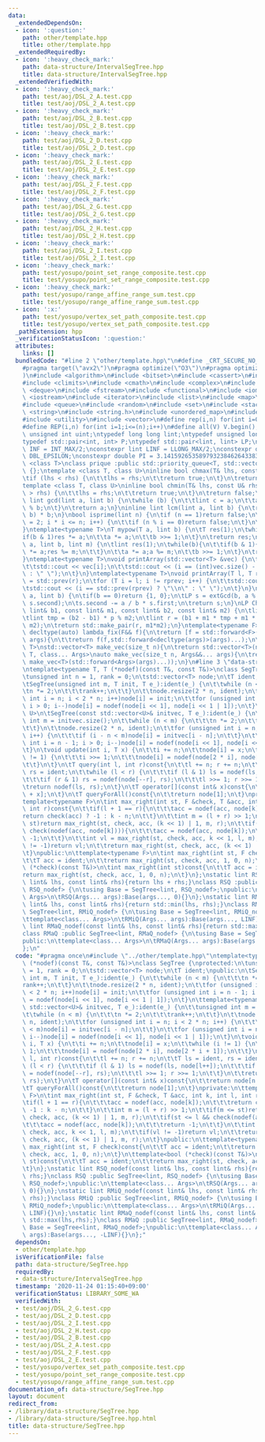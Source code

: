 ```yaml
---
data:
  _extendedDependsOn:
  - icon: ':question:'
    path: other/template.hpp
    title: other/template.hpp
  _extendedRequiredBy:
  - icon: ':heavy_check_mark:'
    path: data-structure/IntervalSegTree.hpp
    title: data-structure/IntervalSegTree.hpp
  _extendedVerifiedWith:
  - icon: ':heavy_check_mark:'
    path: test/aoj/DSL_2_A.test.cpp
    title: test/aoj/DSL_2_A.test.cpp
  - icon: ':heavy_check_mark:'
    path: test/aoj/DSL_2_B.test.cpp
    title: test/aoj/DSL_2_B.test.cpp
  - icon: ':heavy_check_mark:'
    path: test/aoj/DSL_2_D.test.cpp
    title: test/aoj/DSL_2_D.test.cpp
  - icon: ':heavy_check_mark:'
    path: test/aoj/DSL_2_E.test.cpp
    title: test/aoj/DSL_2_E.test.cpp
  - icon: ':heavy_check_mark:'
    path: test/aoj/DSL_2_F.test.cpp
    title: test/aoj/DSL_2_F.test.cpp
  - icon: ':heavy_check_mark:'
    path: test/aoj/DSL_2_G.test.cpp
    title: test/aoj/DSL_2_G.test.cpp
  - icon: ':heavy_check_mark:'
    path: test/aoj/DSL_2_H.test.cpp
    title: test/aoj/DSL_2_H.test.cpp
  - icon: ':heavy_check_mark:'
    path: test/aoj/DSL_2_I.test.cpp
    title: test/aoj/DSL_2_I.test.cpp
  - icon: ':heavy_check_mark:'
    path: test/yosupo/point_set_range_composite.test.cpp
    title: test/yosupo/point_set_range_composite.test.cpp
  - icon: ':heavy_check_mark:'
    path: test/yosupo/range_affine_range_sum.test.cpp
    title: test/yosupo/range_affine_range_sum.test.cpp
  - icon: ':x:'
    path: test/yosupo/vertex_set_path_composite.test.cpp
    title: test/yosupo/vertex_set_path_composite.test.cpp
  _pathExtension: hpp
  _verificationStatusIcon: ':question:'
  attributes:
    links: []
  bundledCode: "#line 2 \"other/template.hpp\"\n#define _CRT_SECURE_NO_WARNINGS\n\
    #pragma target(\"avx2\")\n#pragma optimize(\"O3\")\n#pragma optimize(\"unroll-loops\"\
    )\n#include <algorithm>\n#include <bitset>\n#include <cassert>\n#include <cfloat>\n\
    #include <climits>\n#include <cmath>\n#include <complex>\n#include <ctime>\n#include\
    \ <deque>\n#include <fstream>\n#include <functional>\n#include <iomanip>\n#include\
    \ <iostream>\n#include <iterator>\n#include <list>\n#include <map>\n#include <memory>\n\
    #include <queue>\n#include <random>\n#include <set>\n#include <stack>\n#include\
    \ <string>\n#include <string.h>\n#include <unordered_map>\n#include <unordered_set>\n\
    #include <utility>\n#include <vector>\n#define rep(i,n) for(int i=0;i<(n);i++)\n\
    #define REP(i,n) for(int i=1;i<=(n);i++)\n#define all(V) V.begin(),V.end()\ntypedef\
    \ unsigned int uint;\ntypedef long long lint;\ntypedef unsigned long long ulint;\n\
    typedef std::pair<int, int> P;\ntypedef std::pair<lint, lint> LP;\nconstexpr int\
    \ INF = INT_MAX/2;\nconstexpr lint LINF = LLONG_MAX/2;\nconstexpr double eps =\
    \ DBL_EPSILON;\nconstexpr double PI = 3.141592653589793238462643383279;\ntemplate\
    \ <class T>\nclass prique :public std::priority_queue<T, std::vector<T>, std::greater<T>>\
    \ {};\ntemplate <class T, class U>\ninline bool chmax(T& lhs, const U& rhs) {\n\
    \tif (lhs < rhs) {\n\t\tlhs = rhs;\n\t\treturn true;\n\t}\n\treturn false;\n}\n\
    template <class T, class U>\ninline bool chmin(T& lhs, const U& rhs) {\n\tif (lhs\
    \ > rhs) {\n\t\tlhs = rhs;\n\t\treturn true;\n\t}\n\treturn false;\n}\ninline\
    \ lint gcd(lint a, lint b) {\n\twhile (b) {\n\t\tlint c = a;\n\t\ta = b; b = c\
    \ % b;\n\t}\n\treturn a;\n}\ninline lint lcm(lint a, lint b) {\n\treturn a / gcd(a,\
    \ b) * b;\n}\nbool isprime(lint n) {\n\tif (n == 1)return false;\n\tfor (int i\
    \ = 2; i * i <= n; i++) {\n\t\tif (n % i == 0)return false;\n\t}\n\treturn true;\n\
    }\ntemplate<typename T>\nT mypow(T a, lint b) {\n\tT res(1);\n\twhile(b){\n\t\t\
    if(b & 1)res *= a;\n\t\ta *= a;\n\t\tb >>= 1;\n\t}\n\treturn res;\n}\nlint modpow(lint\
    \ a, lint b, lint m) {\n\tlint res(1);\n\twhile(b){\n\t\tif(b & 1){\n\t\t\tres\
    \ *= a;res %= m;\n\t\t}\n\t\ta *= a;a %= m;\n\t\tb >>= 1;\n\t}\n\treturn res;\n\
    }\ntemplate<typename T>\nvoid printArray(std::vector<T> &vec) {\n\trep(i, vec.size()){\n\
    \t\tstd::cout << vec[i];\n\t\tstd::cout << (i == (int)vec.size() - 1 ? \"\\n\"\
    \ : \" \");\n\t}\n}\ntemplate<typename T>\nvoid printArray(T l, T r) {\n\tT rprev\
    \ = std::prev(r);\n\tfor (T i = l; i != rprev; i++) {\n\t\tstd::cout << *i;\n\t\
    \tstd::cout << (i == std::prev(rprev) ? \"\\n\" : \" \");\n\t}\n}\nLP extGcd(lint\
    \ a, lint b) {\n\tif(b == 0)return {1, 0};\n\tLP s = extGcd(b, a % b);\n\tstd::swap(s.first,\
    \ s.second);\n\ts.second -= a / b * s.first;\n\treturn s;\n}\nLP ChineseRem(const\
    \ lint& b1, const lint& m1, const lint& b2, const lint& m2) {\n\tlint p = extGcd(m1,m2).first;\n\
    \tlint tmp = (b2 - b1) * p % m2;\n\tlint r = (b1 + m1 * tmp + m1 * m2) % (m1 *\
    \ m2);\n\treturn std::make_pair(r, m1*m2);\n}\ntemplate<typename F>\ninline constexpr\
    \ decltype(auto) lambda_fix(F&& f){\n\treturn [f = std::forward<F>(f)](auto&&...\
    \ args){\n\t\treturn f(f,std::forward<decltype(args)>(args)...);\n\t};\n}\ntemplate<typename\
    \ T>\nstd::vector<T> make_vec(size_t n){\n\treturn std::vector<T>(n);\n}\ntemplate<typename\
    \ T, class... Args>\nauto make_vec(size_t n, Args&&... args){\n\treturn std::vector<decltype(make_vec<T>(args...))>(n,\
    \ make_vec<T>(std::forward<Args>(args)...));\n}\n#line 3 \"data-structure/SegTree.hpp\"\
    \ntemplate<typename T, T (*nodef)(const T&, const T&)>\nclass SegTree {\nprotected:\n\
    \tunsigned int n = 1, rank = 0;\n\tstd::vector<T> node;\n\tT ident;\npublic:\n\
    \tSegTree(unsigned int m, T init, T e_):ident(e_) {\n\t\twhile (n < m) {\n\t\t\
    \tn *= 2;\n\t\t\trank++;\n\t\t}\n\t\tnode.resize(2 * n, ident);\n\t\tfor (unsigned\
    \ int i = n; i < 2 * n; i++)node[i] = init;\n\t\tfor (unsigned int i = n - 1;\
    \ i > 0; i--)node[i] = nodef(node[i << 1], node[i << 1 | 1]);\n\t}\n\ttemplate<typename\
    \ U>\n\tSegTree(const std::vector<U>& initvec, T e_):ident(e_) {\n\t\tunsigned\
    \ int m = initvec.size();\n\t\twhile (n < m) {\n\t\t\tn *= 2;\n\t\t\trank++;\n\
    \t\t}\n\t\tnode.resize(2 * n, ident);\n\t\tfor (unsigned int i = n; i < 2 * n;\
    \ i++) {\n\t\t\tif (i - n < m)node[i] = initvec[i - n];\n\t\t}\n\t\tfor (unsigned\
    \ int i = n - 1; i > 0; i--)node[i] = nodef(node[i << 1], node[i << 1 | 1]);\n\
    \t}\n\tvoid update(int i, T x) {\n\t\ti += n;\n\t\tnode[i] = x;\n\t\twhile (i\
    \ != 1) {\n\t\t\ti >>= 1;\n\t\t\tnode[i] = nodef(node[2 * i], node[2 * i + 1]);\n\
    \t\t}\n\t}\n\tT query(int l, int r)const{\n\t\tl += n; r += n;\n\t\tT ls = ident,\
    \ rs = ident;\n\t\twhile (l < r) {\n\t\t\tif (l & 1) ls = nodef(ls, node[l++]);\n\
    \t\t\tif (r & 1) rs = nodef(node[--r], rs);\n\t\t\tl >>= 1; r >>= 1;\n\t\t}\n\t\
    \treturn nodef(ls, rs);\n\t}\n\tT operator[](const int& x)const{\n\t\treturn node[n\
    \ + x];\n\t}\n\tT queryForAll()const{\n\t\treturn node[1];\n\t}\nprivate:\n\t\
    template<typename F>\n\tint max_right(int st, F &check, T &acc, int k, int l,\
    \ int r)const{\n\t\tif(l + 1 == r){\n\t\t\tacc = nodef(acc, node[k]);\n\t\t\t\
    return check(acc) ? -1 : k - n;\n\t\t}\n\t\tint m = (l + r) >> 1;\n\t\tif(m <=\
    \ st)return max_right(st, check, acc, (k << 1) | 1, m, r);\n\t\tif(st <= l &&\
    \ check(nodef(acc, node[k]))){\n\t\t\tacc = nodef(acc, node[k]);\n\t\t\treturn\
    \ -1;\n\t\t}\n\t\tint vl = max_right(st, check, acc, k << 1, l, m);\n\t\tif(vl\
    \ != -1)return vl;\n\t\treturn max_right(st, check, acc, (k << 1) | 1, m, r);\n\
    \t}\npublic:\n\ttemplate<typename F>\n\tint max_right(int st, F check)const{\n\
    \t\tT acc = ident;\n\t\treturn max_right(st, check, acc, 1, 0, n);\n\t}\n\ttemplate<bool\
    \ (*check)(const T&)>\n\tint max_right(int st)const{\n\t\tT acc = ident;\n\t\t\
    return max_right(st, check, acc, 1, 0, n);\n\t}\n};\nstatic lint RSQ_nodef(const\
    \ lint& lhs, const lint& rhs){return lhs + rhs;}\nclass RSQ :public SegTree<lint,\
    \ RSQ_nodef> {\n\tusing Base = SegTree<lint, RSQ_nodef>;\npublic:\n\ttemplate<class...\
    \ Args>\n\tRSQ(Args... args):Base(args..., 0){}\n};\nstatic lint RMiQ_nodef(const\
    \ lint& lhs, const lint& rhs){return std::min(lhs, rhs);}\nclass RMiQ :public\
    \ SegTree<lint, RMiQ_nodef> {\n\tusing Base = SegTree<lint, RMiQ_nodef>;\npublic:\n\
    \ttemplate<class... Args>\n\tRMiQ(Args... args):Base(args..., LINF){}\n};\nstatic\
    \ lint RMaQ_nodef(const lint& lhs, const lint& rhs){return std::max(lhs,rhs);}\n\
    class RMaQ :public SegTree<lint, RMaQ_nodef> {\n\tusing Base = SegTree<lint, RMaQ_nodef>;\n\
    public:\n\ttemplate<class... Args>\n\tRMaQ(Args... args):Base(args..., -LINF){}\n\
    };\n"
  code: "#pragma once\n#include \"../other/template.hpp\"\ntemplate<typename T, T\
    \ (*nodef)(const T&, const T&)>\nclass SegTree {\nprotected:\n\tunsigned int n\
    \ = 1, rank = 0;\n\tstd::vector<T> node;\n\tT ident;\npublic:\n\tSegTree(unsigned\
    \ int m, T init, T e_):ident(e_) {\n\t\twhile (n < m) {\n\t\t\tn *= 2;\n\t\t\t\
    rank++;\n\t\t}\n\t\tnode.resize(2 * n, ident);\n\t\tfor (unsigned int i = n; i\
    \ < 2 * n; i++)node[i] = init;\n\t\tfor (unsigned int i = n - 1; i > 0; i--)node[i]\
    \ = nodef(node[i << 1], node[i << 1 | 1]);\n\t}\n\ttemplate<typename U>\n\tSegTree(const\
    \ std::vector<U>& initvec, T e_):ident(e_) {\n\t\tunsigned int m = initvec.size();\n\
    \t\twhile (n < m) {\n\t\t\tn *= 2;\n\t\t\trank++;\n\t\t}\n\t\tnode.resize(2 *\
    \ n, ident);\n\t\tfor (unsigned int i = n; i < 2 * n; i++) {\n\t\t\tif (i - n\
    \ < m)node[i] = initvec[i - n];\n\t\t}\n\t\tfor (unsigned int i = n - 1; i > 0;\
    \ i--)node[i] = nodef(node[i << 1], node[i << 1 | 1]);\n\t}\n\tvoid update(int\
    \ i, T x) {\n\t\ti += n;\n\t\tnode[i] = x;\n\t\twhile (i != 1) {\n\t\t\ti >>=\
    \ 1;\n\t\t\tnode[i] = nodef(node[2 * i], node[2 * i + 1]);\n\t\t}\n\t}\n\tT query(int\
    \ l, int r)const{\n\t\tl += n; r += n;\n\t\tT ls = ident, rs = ident;\n\t\twhile\
    \ (l < r) {\n\t\t\tif (l & 1) ls = nodef(ls, node[l++]);\n\t\t\tif (r & 1) rs\
    \ = nodef(node[--r], rs);\n\t\t\tl >>= 1; r >>= 1;\n\t\t}\n\t\treturn nodef(ls,\
    \ rs);\n\t}\n\tT operator[](const int& x)const{\n\t\treturn node[n + x];\n\t}\n\
    \tT queryForAll()const{\n\t\treturn node[1];\n\t}\nprivate:\n\ttemplate<typename\
    \ F>\n\tint max_right(int st, F &check, T &acc, int k, int l, int r)const{\n\t\
    \tif(l + 1 == r){\n\t\t\tacc = nodef(acc, node[k]);\n\t\t\treturn check(acc) ?\
    \ -1 : k - n;\n\t\t}\n\t\tint m = (l + r) >> 1;\n\t\tif(m <= st)return max_right(st,\
    \ check, acc, (k << 1) | 1, m, r);\n\t\tif(st <= l && check(nodef(acc, node[k]))){\n\
    \t\t\tacc = nodef(acc, node[k]);\n\t\t\treturn -1;\n\t\t}\n\t\tint vl = max_right(st,\
    \ check, acc, k << 1, l, m);\n\t\tif(vl != -1)return vl;\n\t\treturn max_right(st,\
    \ check, acc, (k << 1) | 1, m, r);\n\t}\npublic:\n\ttemplate<typename F>\n\tint\
    \ max_right(int st, F check)const{\n\t\tT acc = ident;\n\t\treturn max_right(st,\
    \ check, acc, 1, 0, n);\n\t}\n\ttemplate<bool (*check)(const T&)>\n\tint max_right(int\
    \ st)const{\n\t\tT acc = ident;\n\t\treturn max_right(st, check, acc, 1, 0, n);\n\
    \t}\n};\nstatic lint RSQ_nodef(const lint& lhs, const lint& rhs){return lhs +\
    \ rhs;}\nclass RSQ :public SegTree<lint, RSQ_nodef> {\n\tusing Base = SegTree<lint,\
    \ RSQ_nodef>;\npublic:\n\ttemplate<class... Args>\n\tRSQ(Args... args):Base(args...,\
    \ 0){}\n};\nstatic lint RMiQ_nodef(const lint& lhs, const lint& rhs){return std::min(lhs,\
    \ rhs);}\nclass RMiQ :public SegTree<lint, RMiQ_nodef> {\n\tusing Base = SegTree<lint,\
    \ RMiQ_nodef>;\npublic:\n\ttemplate<class... Args>\n\tRMiQ(Args... args):Base(args...,\
    \ LINF){}\n};\nstatic lint RMaQ_nodef(const lint& lhs, const lint& rhs){return\
    \ std::max(lhs,rhs);}\nclass RMaQ :public SegTree<lint, RMaQ_nodef> {\n\tusing\
    \ Base = SegTree<lint, RMaQ_nodef>;\npublic:\n\ttemplate<class... Args>\n\tRMaQ(Args...\
    \ args):Base(args..., -LINF){}\n};"
  dependsOn:
  - other/template.hpp
  isVerificationFile: false
  path: data-structure/SegTree.hpp
  requiredBy:
  - data-structure/IntervalSegTree.hpp
  timestamp: '2020-11-24 01:15:40+09:00'
  verificationStatus: LIBRARY_SOME_WA
  verifiedWith:
  - test/aoj/DSL_2_G.test.cpp
  - test/aoj/DSL_2_D.test.cpp
  - test/aoj/DSL_2_I.test.cpp
  - test/aoj/DSL_2_H.test.cpp
  - test/aoj/DSL_2_B.test.cpp
  - test/aoj/DSL_2_A.test.cpp
  - test/aoj/DSL_2_F.test.cpp
  - test/aoj/DSL_2_E.test.cpp
  - test/yosupo/vertex_set_path_composite.test.cpp
  - test/yosupo/point_set_range_composite.test.cpp
  - test/yosupo/range_affine_range_sum.test.cpp
documentation_of: data-structure/SegTree.hpp
layout: document
redirect_from:
- /library/data-structure/SegTree.hpp
- /library/data-structure/SegTree.hpp.html
title: data-structure/SegTree.hpp
---
```


